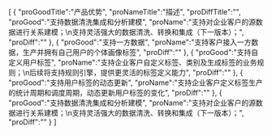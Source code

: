 [
	{
		"proGoodTitle":"产品优势",
		"proNameTitle":"描述",
		"proDiffTitle":"",
		"proGood":"支持数据清洗集成和分析建模",
		"proName":"支持对企业客户的源数据进行关系建模；\n支持灵活强大的数据清洗、转换和集成（下一版本）；",
		"proDiff":""
	},
	{
		"proGood":"支持一方数据",
		"proName":"支持客户接入一方数据，生产并拥有自己用户的个体画像标签",
		"proDiff":""
	},
	{
		"proGood":"支持自定义用户标签",
		"proName":"支持企业客户自定义标签、类别及生成标签的业务规则；\n后续将支持规则引擎，提供更灵活的标签定义能力",
		"proDiff":""
	},
	{
		"proGood":"支持用户标签的动态更新",
		"proName":"支持企业客户定义标签生产的统计周期和调度周期，动态更新用户标签的变化",
		"proDiff":""
	},
	{
		"proGood":"支持数据清洗集成和分析建模",
		"proName":"支持对企业客户的源数据进行关系建模；\n支持灵活强大的数据清洗、转换和集成（下一版本）；",
		"proDiff":""
	}
]